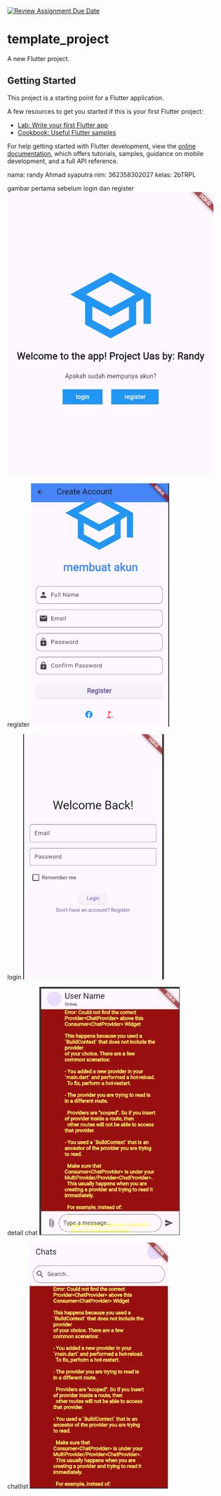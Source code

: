 [![Review Assignment Due Date](https://classroom.github.com/assets/deadline-readme-button-22041afd0340ce965d47ae6ef1cefeee28c7c493a6346c4f15d667ab976d596c.svg)](https://classroom.github.com/a/a4gt0nSc)
# template_project

A new Flutter project.

## Getting Started

This project is a starting point for a Flutter application.

A few resources to get you started if this is your first Flutter project:

- [Lab: Write your first Flutter app](https://docs.flutter.dev/get-started/codelab)
- [Cookbook: Useful Flutter samples](https://docs.flutter.dev/cookbook)

For help getting started with Flutter development, view the
[online documentation](https://docs.flutter.dev/), which offers tutorials,
samples, guidance on mobile development, and a full API reference.


nama: randy Ahmad syaputra
nim: 362358302027
kelas: 2bTRPL


gambar pertama sebelum login dan register
![alt text](image.png)

register
![alt text](image-1.png)

login
![alt text](image-2.png)



detail chat
![alt text](image-3.png)


chatlist
![alt text](image-4.png)


